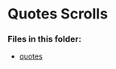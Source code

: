 <!-- C:\Users\razer\Desktop\walkerrh.github.io\SCROLLS_FOLDER\QUOTES\QUOTES_SCROLLS.md -->

# Quotes Scrolls

















### Files in this folder:
- [quotes](/SCROLLS_FOLDER/QUOTES/quotes.html)
